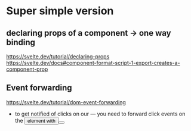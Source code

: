 # Super simple version

## declaring props of a component -> one way binding

https://svelte.dev/tutorial/declaring-props
https://svelte.dev/docs#component-format-script-1-export-creates-a-component-prop

## Event forwarding

https://svelte.dev/tutorial/dom-event-forwarding

- to get notified of clicks on our <CustomButton> — you need to forward click events on the <button> element with <button on:click>

